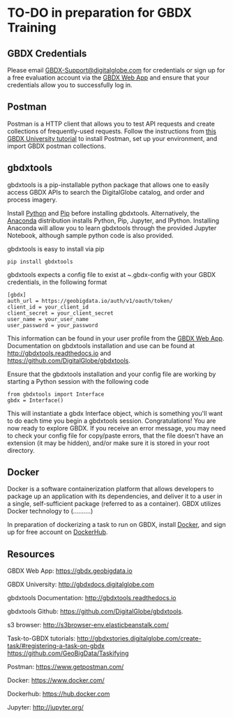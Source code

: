 # TO-DO in preparation for GBDX Training

## GBDX Credentials
Please email GBDX-Support@digitalglobe.com for credentials or sign up for a free evaluation account via the [GBDX Web App](https://gbdx.geobigdata.io) and ensure that your credentials allow you to successfully log in.

## Postman
Postman is a HTTP client that allows you to test API requests and create collections of frequently-used requests. Follow the instructions from [this GBDX University tutorial](http://gbdxdocs.digitalglobe.com/docs/postman-instructions-collections) to install Postman, set up your environment, and import GBDX postman collections.

## gbdxtools  

gbdxtools is a pip-installable python package that allows one to easily access GBDX APIs to search the DigitalGlobe catalog, and order and process imagery.

Install [Python](https://www.python.org/) and [Pip](https://pip.pypa.io/en/stable/installing/) before installing gbdxtools. Alternatively, the [Anaconda](https://jupyter.readthedocs.io/en/latest/install.html) distribution installs Python, Pip, Jupyter, and IPython. Installing Anaconda will allow you to learn gbdxtools through the provided Jupyter Notebook, although sample python code is also provided.

gbdxtools is easy to install via pip
  ```
  pip install gbdxtools
  ```

gbdxtools expects a config file to exist at ~.gbdx-config with your GBDX credentials, in the following format
  ```
  [gbdx]
  auth_url = https://geobigdata.io/auth/v1/oauth/token/
  client_id = your_client_id
  client_secret = your_client_secret
  user_name = your_user_name
  user_password = your_password
  ```
This information can be found in your user profile from the [GBDX Web App](https://gbdx.geobigdata.io). Documentation on gbdxtools installation and use can be found at http://gbdxtools.readthedocs.io and https://github.com/DigitalGlobe/gbdxtools. 

Ensure that the gbdxtools installation and your config file are working by starting a Python session with the following code
  ```
  from gbdxtools import Interface
  gbdx = Interface()
  ```
This will instantiate a gbdx Interface object, which is something you'll want to do each time you begin a gbdxtools session. Congratulations! You are now ready to explore GBDX. If you receive an error message, you may need to check your config file for copy/paste errors, that the file doesn't have an extension (it may be hidden), and/or make sure it is stored in your root directory.   

## Docker
Docker is a software containerization platform that allows developers to package up an application with its dependencies, and deliver it to a user in a single, self-sufficient package (referred to as a container). GBDX utilizes Docker technology to  (..........)

In preparation of dockerizing a task to run on GBDX, install [Docker](https://docs.docker.com), and sign up for free account on [DockerHub](https://hub.docker.com).

## Resources
GBDX Web App:
https://gbdx.geobigdata.io 

GBDX University: 
http://gbdxdocs.digitalglobe.com

gbdxtools Documentation:
http://gbdxtools.readthedocs.io 

gbdxtools Github:
https://github.com/DigitalGlobe/gbdxtools.

s3 browser:
http://s3browser-env.elasticbeanstalk.com/

Task-to-GBDX tutorials:
http://gbdxstories.digitalglobe.com/create-task/#registering-a-task-on-gbdx
https://github.com/GeoBigData/Taskifying

Postman:
https://www.getpostman.com/

Docker:
https://www.docker.com/

Dockerhub:
https://hub.docker.com

Jupyter:
http://jupyter.org/
